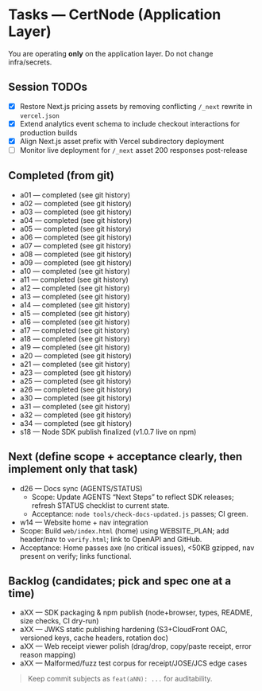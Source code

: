 # Tasks — CertNode (Application Layer)

You are operating **only** on the application layer. Do not change infra/secrets.

## Session TODOs
- [x] Restore Next.js pricing assets by removing conflicting `/_next` rewrite in `vercel.json`
- [x] Extend analytics event schema to include checkout interactions for production builds
- [x] Align Next.js asset prefix with Vercel subdirectory deployment
- [ ] Monitor live deployment for `/_next` asset 200 responses post-release

## Completed (from git)
- a01 — completed (see git history)
- a02 — completed (see git history)
- a03 — completed (see git history)
- a04 — completed (see git history)
- a05 — completed (see git history)
- a06 — completed (see git history)
- a07 — completed (see git history)
- a08 — completed (see git history)
- a09 — completed (see git history)
- a10 — completed (see git history)
- a11 — completed (see git history)
- a12 — completed (see git history)
- a13 — completed (see git history)
- a14 — completed (see git history)
- a15 — completed (see git history)
- a16 — completed (see git history)
- a17 — completed (see git history)
- a18 — completed (see git history)
- a19 — completed (see git history)
- a20 — completed (see git history)
- a21 — completed (see git history)
- a23 — completed (see git history)
- a25 — completed (see git history)
- a26 — completed (see git history)
- a30 — completed (see git history)
- a31 — completed (see git history)
- a32 — completed (see git history)
- a34 — completed (see git history)
 - s18 — Node SDK publish finalized (v1.0.7 live on npm)

## Next (define scope + acceptance clearly, then implement only that task)
- d26 — Docs sync (AGENTS/STATUS)
  - Scope: Update AGENTS “Next Steps” to reflect SDK releases; refresh STATUS checklist to current state.
  - Acceptance: `node tools/check-docs-updated.js` passes; CI green.
 - w14 — Website home + nav integration
  - Scope: Build `web/index.html` (home) using WEBSITE_PLAN; add header/nav to `verify.html`; link to OpenAPI and GitHub.
  - Acceptance: Home passes axe (no critical issues), <50KB gzipped, nav present on verify; links functional.

## Backlog (candidates; pick and spec one at a time)
- aXX — SDK packaging & npm publish (node+browser, types, README, size checks, CI dry-run)
- aXX — JWKS static publishing hardening (S3+CloudFront OAC, versioned keys, cache headers, rotation doc)
- aXX — Web receipt viewer polish (drag/drop, copy/paste receipt, error reason mapping)
- aXX — Malformed/fuzz test corpus for receipt/JOSE/JCS edge cases

> Keep commit subjects as `feat(aNN): ...` for auditability.
